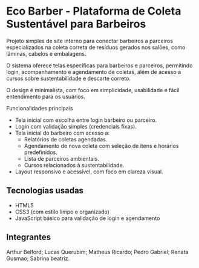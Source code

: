 # Eco Barber - Plataforma de Coleta Sustentável para Barbeiros

Projeto simples de site interno para conectar barbeiros a parceiros especializados na coleta correta de resíduos gerados nos salões, como lâminas, cabelos e embalagens. 

O sistema oferece telas específicas para barbeiros e parceiros, permitindo login, acompanhamento e agendamento de coletas, além de acesso a cursos sobre sustentabilidade e descarte correto.

O design é minimalista, com foco em simplicidade, usabilidade e fácil entendimento para os usuários.

Funcionalidades principais

- Tela inicial com escolha entre login barbeiro ou parceiro.
- Login com validação simples (credenciais fixas).
- Tela inicial do barbeiro com acesso a:
  - Relatórios de coletas agendadas.
  - Agendamento de nova coleta com seleção de itens e horários predefinidos.
  - Lista de parceiros ambientais.
  - Cursos relacionados à sustentabilidade.
- Layout responsivo e acessível, com foco em clareza visual.

## Tecnologias usadas

- HTML5
- CSS3 (com estilo limpo e organizado)
- JavaScript básico para validação de login e agendamento

## Integrantes
Arthur Belford; Lucas Querubim; Matheus Ricardo; Pedro Gabriel; Renata Gusmao; Sabrina beatriz.
